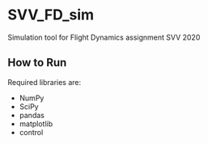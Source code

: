 # SVV_FD_sim
Simulation tool for Flight Dynamics assignment SVV 2020

## How to Run
Required libraries are:
- NumPy 
- SciPy
- pandas
- matplotlib
- control
